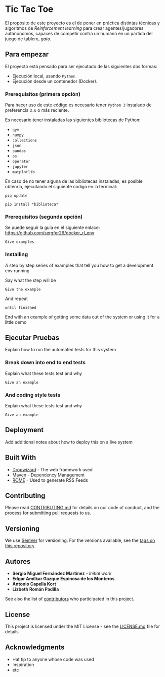 # Tic Tac Toe

El propósito de este proyecto es el de poner en práctica distintas técnicas y algoritmos de *Reinforcement learning* para crear agentes/jugadores autónonomos, capaces de competir contra un humano en un partida del juego de tablero, *gato*.

## Para empezar

El proyecto está pensado para ser ejecutado de las siguientes dos formas:

* Ejecución local, usando ``Python``.
* Ejecución desde un contenedor (Docker).

### Prerequisitos (primera opción)

Para hacer uso de este código es necesario tener ``Python 3`` instalado de preferencia ``3.6`` o más reciente.

Es necesario tener instaladas las siguientes bibliotecas de Python:

* ``gym``
* ``numpy``
* ``collections``
* ``json``
* ``pandas``
* ``os``
* ``operator``
* ``jupyter``
* ``matplotlib``

En caso de no tener alguna de las bibliotecas instaladas, es posible obtenrla, ejecutando el siguiente código en la terminal:

```pip update ```

```pip install *biblioteca* ```

### Prerequisitos (segunda opción)

Se puede seguir la guía en el siguiente enlace: 
https://github.com/sergfer26/docker_rl_env





```
Give examples
```

### Installing

A step by step series of examples that tell you how to get a development env running

Say what the step will be

```
Give the example
```

And repeat

```
until finished
```

End with an example of getting some data out of the system or using it for a little demo

## Ejecutar Pruebas 

Explain how to run the automated tests for this system

### Break down into end to end tests

Explain what these tests test and why

```
Give an example
```

### And coding style tests

Explain what these tests test and why

```
Give an example
```

## Deployment

Add additional notes about how to deploy this on a live system

## Built With

* [Dropwizard](http://www.dropwizard.io/1.0.2/docs/) - The web framework used
* [Maven](https://maven.apache.org/) - Dependency Management
* [ROME](https://rometools.github.io/rome/) - Used to generate RSS Feeds

## Contributing

Please read [CONTRIBUTING.md](https://gist.github.com/PurpleBooth/b24679402957c63ec426) for details on our code of conduct, and the process for submitting pull requests to us.

## Versioning

We use [SemVer](http://semver.org/) for versioning. For the versions available, see the [tags on this repository](https://github.com/your/project/tags). 

## Autores

* **Sergio Miguel Fernández Martínez** - *Initial work* 
* **Edgar Amilkar Gazque Espinosa de los Monteros**
* **Antonio Capella Kort**
* **Lizbeth Román Padilla**

See also the list of [contributors](https://github.com/your/project/contributors) who participated in this project.

## License

This project is licensed under the MIT License - see the [LICENSE.md](LICENSE.md) file for details

## Acknowledgments

* Hat tip to anyone whose code was used
* Inspiration
* etc


 
